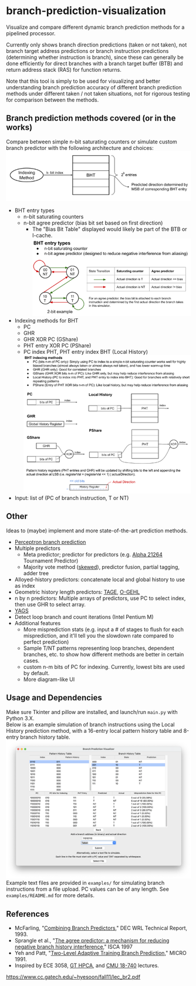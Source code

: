 # branch-prediction-visualization

Visualize and compare different dynamic branch prediction methods for a pipelined processor.

Currently only shows branch direction predictions (taken or not taken), not branch target address predictions or branch instruction predictions (determining whether instruction is branch), since these can generally be done efficiently for direct branches with a branch target buffer (BTB) and return address stack (RAS) for function returns.  

Note that this tool is simply to be used for visualizing and better understanding branch prediction accuracy of different branch prediction methods under different taken / not taken situations, not for rigorous testing for comparison between the methods.  

## Branch prediction methods covered (or in the works)
Compare between simple n-bit saturating counters or simulate custom branch predictor with the following architecture and choices:
![alt text](assets/general_architecture.png)
- BHT entry types
    - n-bit saturating counters
    - n-bit agree predictor (bias bit set based on first direction)
        - The "Bias Bit Table" displayed would likely be part of the BTB or I-cache.
![alt text](assets/bht_entry_choices.png)
- Indexing methods for BHT
    - PC
    - GHR
    - GHR XOR PC (GShare)
    - PHT entry XOR PC (PShare)
    - PC index PHT, PHT entry index BHT (Local History)
![alt text](assets/indexing_choices.png)
- Input: list of (PC of branch instruction, T or NT)


## Other
Ideas to (maybe) implement and more state-of-the-art prediction methods.

- [Perceptron branch prediction](https://www.cs.utexas.edu/~lin/papers/hpca01.pdf)
- Multiple predictors
    - Meta predictor; predictor for predictors (e.g. [Alpha 21264](https://cseweb.ucsd.edu//classes/sp00/cse241/alpha.pdf) Tournament Predictor)
    - Majority vote method ([skewed](https://citeseerx.ist.psu.edu/viewdoc/download?doi=10.1.1.34.3641&rep=rep1&type=pdf)), predictor fusion, partial tagging, adder tree
- Alloyed-history predictors: concatenate local and global history to use as index
- Geometric history length predictors: [TAGE](https://jilp.org/vol8/v8paper1.pdf), [O-GEHL](https://ieeexplore.ieee.org/document/1431573)
- n by n predictors: Multiple arrays of predictors, use PC to select index, then use GHR to select array.
- [YAGS](https://ieeexplore.ieee.org/document/742770)
- Detect loop branch and count iterations (Intel Pentium M)
- Additional features
    - More misprediction stats (e.g. input a # of stages to flush for each misprediction, and it'll tell you the slowdown rate compared to perfect prediction)
    - Sample T/NT patterns representing loop branches, dependent branches, etc. to show how different methods are better in certain cases.
    - custom n-m bits of PC for indexing. Currently, lowest bits are used by default.
    - More diagram-like UI

## Usage and Dependencies
Make sure Tkinter and pillow are installed, and launch/run `main.py` with Python 3.X.   
Below is an example simulation of branch instructions using the Local History prediction method, with a 16-entry local pattern history table and 8-entry branch history table.
![alt text](assets/local_history_example.png)  
Example text files are provided in `examples/` for simulating branch instructions from a file upload. PC values can be of any length. See `examples/README.md` for more details.

## References
- McFarling, "[Combining Branch Predictors](https://www.hpl.hp.com/techreports/Compaq-DEC/WRL-TN-36.pdf?source=aw&subacctid=78888&subacctname=Skimlinks&adcampaigngroup=91539&awc=7168_1634183649_7110ed148465d8d1f132fb09063d57ff&jumpid=af_gen_nc_ns&utm_medium=af&utm_source=aw&utm_campaign=Skimlinks)," DEC WRL Technical
Report, 1993.
- Sprangle et al., "[The agree predictor: a mechanism for reducing negative branch history interference](https://doi.org/10.1145/384286.264210)," ISCA 1997
- Yeh and Patt, "[Two-Level Adaptive Training Branch Prediction](https://www.inf.pucrs.br/~calazans/graduate/SDAC/saltos.pdf)," MICRO 1991.
- Inspired by ECE 3058, [GT HPCA](https://www.youtube.com/watch?v=tawb_aeYQ2g&list=PLAwxTw4SYaPmqpjgrmf4-DGlaeV0om4iP), and [CMU 18-740](https://www.youtube.com/watch?v=M0y_Nvb9rGA&list=PL5PHm2jkkXmgVhh8CHAu9N76TShJqfYDt) lectures.


https://www.cc.gatech.edu/~hyesoon/fall11/lec_br2.pdf